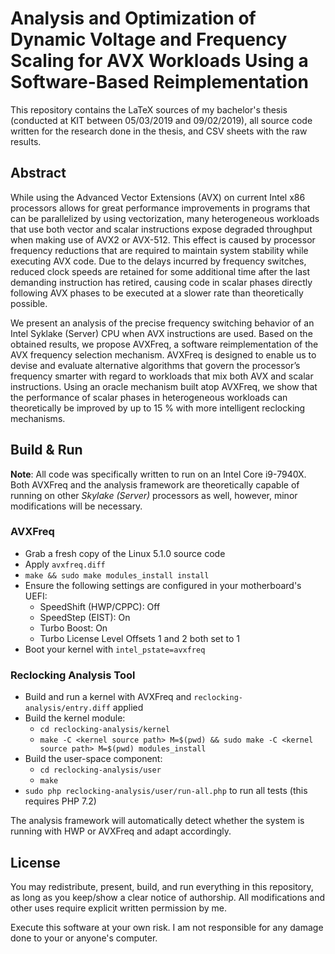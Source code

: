 # Analysis and Optimization of Dynamic Voltage and Frequency Scaling for AVX Workloads Using a Software-Based Reimplementation
This repository contains the LaTeX sources of my bachelor's thesis (conducted at KIT between 05/03/2019 and 09/02/2019), 
all source code written for the research done in the thesis, and CSV sheets with the raw results.

## Abstract
While using the Advanced Vector Extensions (AVX) on current Intel x86 
processors allows for great performance improvements in programs that can be
parallelized by using vectorization, many heterogeneous workloads that use
both vector and scalar instructions expose degraded throughput when making
use of AVX2 or AVX-512. This effect is caused by processor frequency
reductions that are required to maintain system stability while executing AVX
code. Due to the delays incurred by frequency switches, reduced clock speeds
are retained for some additional time after the last demanding instruction has
retired, causing code in scalar phases directly following AVX phases to be
executed at a slower rate than theoretically possible.

We present an analysis of the precise frequency switching behavior of an
Intel Syklake (Server) CPU when AVX instructions are used. Based on the
obtained results, we propose AVXFreq, a software reimplementation of the AVX
frequency selection mechanism. AVXFreq is designed to enable us to devise and
evaluate alternative algorithms that govern the processor’s frequency smarter
with regard to workloads that mix both AVX and scalar instructions. Using
an oracle mechanism built atop AVXFreq, we show that the performance of
scalar phases in heterogeneous workloads can theoretically be improved by up
to 15 % with more intelligent reclocking mechanisms.

## Build & Run
**Note**: All code was specifically written to run on an Intel Core i9-7940X. Both AVXFreq and the analysis framework are 
theoretically capable of running on other *Skylake (Server)* processors as well, however, minor modifications will be 
necessary.

### AVXFreq
* Grab a fresh copy of the Linux 5.1.0 source code
* Apply `avxfreq.diff`
* `make && sudo make modules_install install`
* Ensure the following settings are configured in your motherboard's UEFI:
  * SpeedShift (HWP/CPPC): Off
  * SpeedStep (EIST): On
  * Turbo Boost: On
  * Turbo License Level Offsets 1 and 2 both set to 1
* Boot your kernel with `intel_pstate=avxfreq`

### Reclocking Analysis Tool
* Build and run a kernel with AVXFreq and `reclocking-analysis/entry.diff` applied
* Build the kernel module:
  * `cd reclocking-analysis/kernel`
  * `make -C <kernel source path> M=$(pwd) && sudo make -C <kernel source path> M=$(pwd) modules_install`
* Build the user-space component:
  * `cd reclocking-analysis/user`
  * `make`
* `sudo php reclocking-analysis/user/run-all.php` to run all tests (this requires PHP 7.2)

The analysis framework will automatically detect whether the system is running with HWP or AVXFreq and adapt accordingly.

## License
You may redistribute, present, build, and run everything in this repository, as long as you keep/show a clear notice of authorship.
All modifications and other uses require explicit written permission by me.

Execute this software at your own risk. I am not responsible for any damage done to your or anyone's computer.
